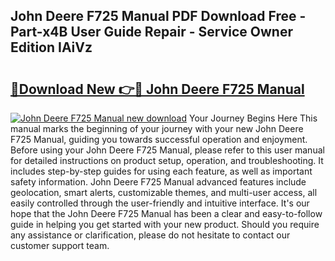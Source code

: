 ## John Deere F725 Manual PDF Download Free - Part-x4B User Guide Repair - Service Owner Edition IAiVz

# <h2><a href="http://bc369.oget.top/?id=John+Deere+F725+Manual">🔗Download New 👉🔴 John Deere F725 Manual</a></h2>

[![John Deere F725 Manual new download](https://i.imgur.com/5g1atiW.png)](http://bc369.oget.top/?id=John+Deere+F725+Manual)
Your Journey Begins Here This manual marks the beginning of your journey with your new John Deere F725 Manual, guiding you towards successful operation and enjoyment. Before using your John Deere F725 Manual, please refer to this user manual for detailed instructions on product setup, operation, and troubleshooting. It includes step-by-step guides for using each feature, as well as important safety information. John Deere F725 Manual advanced features include geolocation, smart alerts, customizable themes, and multi-user access, all easily controlled through the user-friendly and intuitive interface. It's our hope that the John Deere F725 Manual has been a clear and easy-to-follow guide in helping you get started with your new product. Should you require any assistance or clarification, please do not hesitate to contact our customer support team.
